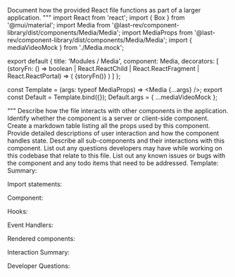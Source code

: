 Document how the provided React file functions as part of a larger application.
"""
import React from 'react';
import { Box } from '@mui/material';
import Media from '@last-rev/component-library/dist/components/Media/Media';
import MediaProps from '@last-rev/component-library/dist/components/Media/Media';
import { mediaVideoMock } from './Media.mock';

export default {
  title: 'Modules / Media',
  component: Media,
  decorators: [
    (storyFn: () => boolean | React.ReactChild | React.ReactFragment | React.ReactPortal) => (
      <Box m={5}>{storyFn()}</Box>
    )
  ]
};

const Template = (args: typeof MediaProps) => <Media {...args} />;
export const Default = Template.bind({});
Default.args = { ...mediaVideoMock };

"""
Describe how the file interacts with other components in the application.
Identify whether the component is a server or client-side component.
Create a markdown table listing all the props used by this component.
Provide detailed descriptions of user interaction and how the component handles state.
Describe all sub-components and their interactions with this component.
List out any questions developers may have while working on this codebase that relate to this file.
List out any known issues or bugs with the component and any todo items that need to be addressed.
Template:
Summary:
<brief overview of the file and all its major components>

Import statements:
<describe the imports and dependencies>

Component:
<Summary of component>

Hooks:
<list of hooks with descriptions>

Event Handlers:
<list of Event Handlers with descriptions>

Rendered components:
<list of Rendered components with descriptions>

Interaction Summary:
<a summary of how the file could interact with the rest of the application>

Developer Questions:
<a list of questions Developers working with this component may have the following questions when debugging>